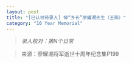 ```yaml
---
layout: post
title: "[已认领待录入] 悼“乡长”廖耀湘先生（王筠）"
category: "10 Year Memorial"
---
```

> *录入校对：第N个日常*

> 来源：廖耀湘将军逝世十周年纪念集P199